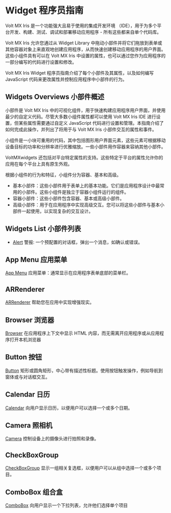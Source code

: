 # Widget 程序员指南
Volt MX Iris 是一个功能强大且易于使用的集成开发环境 （IDE），用于为多个平台开发、构建、测试、调试和部署移动应用程序 - 所有这些都来自单个代码库。

Volt MX Iris 允许您通过从 Widget Library 中拖动小部件并将它们拖放到表单或其他容器对象上来直观地创建应用程序，从而快速创建移动应用程序的用户界面。这些小组件具有可以在 Volt MX Iris 中设置的属性，也可以通过您作为应用程序的一部分编写的代码进行设置和修改。

Volt MX Iris Widget 程序员指南介绍了每个小部件及其属性，以及如何编写 JavaScript 代码来更改属性并控制应用程序中小部件的行为。

## Widgets Overviews 小部件概述
小部件是 Volt MX Iris 中的可视化组件，用于快速构建应用程序用户界面，并使用最少的自定义代码。尽管大多数小组件属性都可以使用 Volt MX Iris IDE 进行设置，但某些属性需要通过自定义 JavaScript 代码进行设置和管理。本指南介绍了如何完成此操作，并列出了将用于与 Volt MX Iris 小部件交互的属性和事件。

小组件是一小块可重用的代码，其中包括图形用户界面元素，这些元素可根据移动设备目标的功率和分辨率进行优雅缩放。一些小部件用作容器来容纳其他小部件。

VoltMXwidgets 还包括对平台特定属性的支持。这些特定于平台的属性允许你的应用在每个平台上具有原生外观。

根据小组件的行为和特征，小组件分为容器、基本和高级。
* 基本小部件：这些小部件用于表单上的基本功能。它们是应用程序设计中最常用的小部件。这些小组件是独立于容器小组件运行的组件。
* 容器小部件：这些小部件包含容器、基本或高级小部件。
* 高级小部件：用于在应用程序中实现高级交互。您可以将这些小部件与基本小部件一起使用，以实现复杂的交互设计。

## Widgets List 小部件列表
* [Alert](./Alert.md) 警报: 一个预配置的对话框，弹出一个消息，如确认或错误。

## App Menu 应用菜单
[App Menu](./AppMenu.md) 应用菜单：通常显示在应用程序表单底部的菜单栏。

## ARRenderer
[ARRenderer](./ARRenderer.md) 帮助您在应用中实现增强现实。

## Browser 浏览器
[Browser](./Browser.md) 在应用程序上下文中显示 HTML 内容，而无需离开应用程序或从应用程序打开本机浏览器

## Button 按钮
[Button](./Button.md) 矩形或圆角矩形，中心带有描述性标题。使用按钮触发操作，例如导航到窗体或与对话框交互。

## Calendar 日历
[Calendar](./Calendar.md) 向用户显示日历，以便用户可以选择一个或多个日期。

## Camera 照相机
[Camera](./Camera.md) 控制设备上的摄像头进行拍照和录像。

## CheckBoxGroup
[CheckBoxGroup](./CheckBoxGroup.md) 显示一组相关复选框，以便用户可以从组中选择一个或多个项目。

## ComboBox 组合盒
[ComboBox](./ComboBox.md) 向用户显示一个下拉列表，允许他们选择单个项目